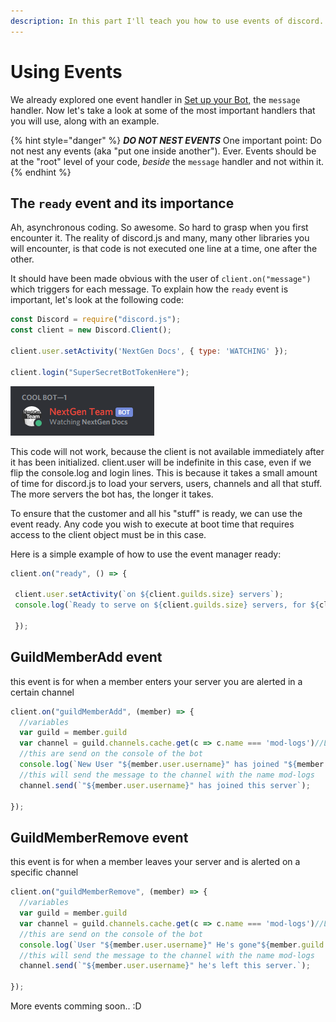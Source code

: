 ```yaml
---
description: In this part I'll teach you how to use events of discord.
---
```


# Using Events

 We already explored one event handler in [Set up your Bot,](../getting-started/set-up-your-bot.md) the `message` handler. Now let's take a look at some of the most important handlers that you will use, along with an example.

{% hint style="danger" %}
 _**DO NOT NEST EVENTS**_ One important point: Do not nest any events \(aka "put one inside another"\). Ever. Events should be at the "root" level of your code, _beside_ the `message` handler and not within it.
{% endhint %}

##  The `ready` event and its importance

 Ah, asynchronous coding. So awesome. So hard to grasp when you first encounter it. The reality of discord.js and many, many other libraries you will encounter, is that code is not executed one line at a time, one after the other.

 It should have been made obvious with the user of `client.on("message")` which triggers for each message. To explain how the `ready` event is important, let's look at the following code:

```javascript
const Discord = require("discord.js");
const client = new Discord.Client();
​
client.user.setActivity('NextGen Docs', { type: 'WATCHING' });
​
client.login("SuperSecretBotTokenHere");
```

![](../.gitbook/assets/discord_cuu0wgm1wo.png)

This code will not work, because the client is not available immediately after it has been initialized. client.user will be indefinite in this case, even if we flip the console.log and login lines. This is because it takes a small amount of time for discord.js to load your servers, users, channels and all that stuff. The more servers the bot has, the longer it takes.

To ensure that the customer and all his "stuff" is ready, we can use the event ready. Any code you wish to execute at boot time that requires access to the client object must be in this case.

Here is a simple example of how to use the event manager ready:

```javascript
client.on("ready", () => { 

 client.user.setActivity(`on ${client.guilds.size} servers`);  
 console.log(`Ready to serve on ${client.guilds.size} servers, for ${client.users.size} users.`);
 
 });
```

## GuildMemberAdd event

this event is for when a member enters your server you are alerted in a certain channel

```javascript
client.on("guildMemberAdd", (member) => {
  //variables
  var guild = member.guild
  var channel = guild.channels.cache.get(c => c.name === 'mod-logs')//Look for the channel in the guild and the send the message.
  //this are send on the console of the bot
  console.log(`New User "${member.user.username}" has joined "${member.guild.name}"` );
  //this will send the message to the channel with the name mod-logs
  channel.send(`"${member.user.username}" has joined this server`);
  
});
```

## GuildMemberRemove event

this event is for when a member leaves your server and is alerted on a specific channel

```javascript
client.on("guildMemberRemove", (member) => {
  //variables
  var guild = member.guild
  var channel = guild.channels.cache.get(c => c.name === 'mod-logs')//Look for the channel in the guild and the send the message.
  //this are send on the console of the bot
  console.log(`User "${member.user.username}" He's gone"${member.guild.name}"` );
  //this will send the message to the channel with the name mod-logs
  channel.send(`"${member.user.username}" he's left this server.`);
  
});
```

More events comming soon.. :D

